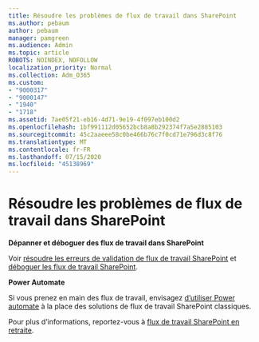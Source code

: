 ```yaml
---
title: Résoudre les problèmes de flux de travail dans SharePoint
ms.author: pebaum
author: pebaum
manager: pamgreen
ms.audience: Admin
ms.topic: article
ROBOTS: NOINDEX, NOFOLLOW
localization_priority: Normal
ms.collection: Adm_O365
ms.custom:
- "9000317"
- "9000147"
- "1940"
- "1718"
ms.assetid: 7ae05f21-eb16-4d71-9e19-4f097eb100d2
ms.openlocfilehash: 1bf991112d05652bcb8a8b292374f7a5e2885103
ms.sourcegitcommit: 45c2aaeee58c0be466b76c7f0cd71e796d3c8f76
ms.translationtype: MT
ms.contentlocale: fr-FR
ms.lasthandoff: 07/15/2020
ms.locfileid: "45138969"
---
```

# <a name="troubleshoot-workflows-in-sharepoint"></a>Résoudre les problèmes de flux de travail dans SharePoint

**Dépanner et déboguer des flux de travail dans SharePoint**

Voir [résoudre les erreurs de validation de flux de travail SharePoint](https://docs.microsoft.com/sharepoint/dev/general-development/troubleshooting-sharepoint-server-workflow-validation-errors-in-visio) et [déboguer les flux de travail SharePoint](https://docs.microsoft.com/sharepoint/dev/general-development/debugging-sharepoint-server-workflows).

**Power Automate**

Si vous prenez en main des flux de travail, envisagez [d’utiliser Power automate](https://docs.microsoft.com/power-automate/modern-approvals) à la place des solutions de flux de travail SharePoint classiques.

Pour plus d’informations, reportez-vous à [flux de travail SharePoint en retraite](https://docs.microsoft.com/alchemyinsights/sharepoint-workflows-retiring).
